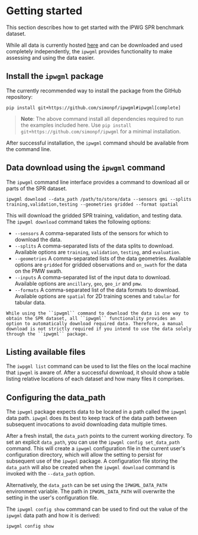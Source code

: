 # Getting started

This section describes how to get started with the IPWG SPR benchmark dataset.

While all data is currently hosted [here](https://rain.atmos.colostate.edu/gprof_nn/ipwgml/) and can
be downloaded and used completely independently, the ``ipwgml`` provides functionality to make assessing
and using the data easier.

## Install the ``ipwgml`` package

The currently recommended way to install the package from the GitHub repository:

```
pip install git+https://github.com/simonpf/ipwgml#ipwgml[complete]
```

> **Note**: The above command install all dependencies required to run the examples included here. Use ``pip install git+https://github.com/simonpf/ipwgml`` for a minimal installation.

After successful installation, the ``ipwgml`` command should be available from the command line.

## Data download using the ``ipwgml`` command

The ``ipwgml`` command line interface provides a command to download all or parts of the SPR dataset.


```
ipwgml download --data_path /path/to/store/data --sensors gmi --splits training,validation,testing --geometries gridded --format spatial
```

This will download the gridded SPR training, validation, and testing data. The ``ipwgml download`` command takes the following options:

 - ``--sensors`` A comma-separated lists of the sensors for which to download the data.
 - ``--splits`` A comma-separated lists of the data splits to download. Available options are ``training``, ``validation``, ``testing``, and ``evaluation``.
 - ``--geometries`` A comma-separated lists of the data geometries. Available options are ``gridded`` for gridded
   observations and ``on_swath`` for the data on the PMW swath.
 - ``--inputs`` A comma-separated list of the input data to download. Available options are ``ancillary``, ``geo``, ``geo_ir`` and ``pmw``.
 - ``--formats`` A comma-separated list of the data formats to download. Available options are ``spatial`` for 2D
   training scenes and ``tabular`` for tabular data.
   
```{note}
While using the ``ipwgml`` command to download the data is one way to obtain the SPR dataset, all ``ipwgml`` functionality provides an option to automatically download required data. Therefore, a manual download is not strictly required if you intend to use the data solely through the ``ipwgml`` package.
```
   
## Listing available files

 The ``iwpgml list`` command can be used to list the files on the local machine
 that ``ipwgml`` is aware of. After a successful download, it should show a
 table listing relative locations of each dataset and how many files it
 comprises.
 
## Configuring the data_path

The ``ipwgml`` package expects data to be located in a path called the ``ipwgml`` data path.
``ipwgml`` does its best to keep track of the data path between subsequent
invocations to avoid downloading data multiple times.

After a fresh install, the ``data_path`` points to the current working directory.
To set an explicit ``data_path``, you can use the ``ipwgml config
set_data_path`` command. This will create a ``ipwgml`` configuration file in the
current user's configuration directory, which will allow the setting to persist
for subsequent use of the ``ipwgml`` package. A configuration file storing the
``data_path`` will also be created when the ``ipwgml download`` command is
invoked with the ``--data_path`` option.

Alternatively, the ``data_path`` can be set using the ``IPWGML_DATA_PATH`` environment
variable. The path in ``IPWGML_DATA_PATH`` will overwrite the setting in the user's configuration
file.

The ``ipwgml config show`` command can be used to find out the value of the ``ipwgml`` data path
and how it is derived:

```
ipwgml config show
```

